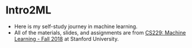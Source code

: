 # Intro2ML

- Here is my self-study journey in machine learning.
- All of the materials, slides, and assignments are from [CS229: Machine Learning - Fall 2018](https://cs229.stanford.edu/) at Stanford University.
